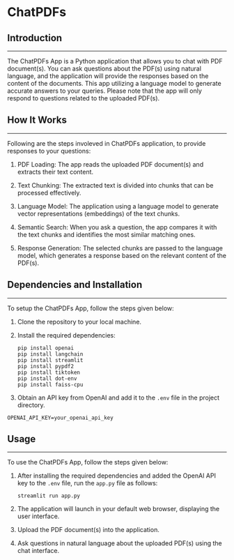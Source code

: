 # ChatPDFs

## Introduction
----------------
The ChatPDFs App is a Python application that allows you to chat with PDF document(s). You can ask questions about the PDF(s) using natural language, and the application will provide the responses based on the content of the documents. This app utilizing a language model to generate accurate answers to your queries. Please note that the app will only respond to questions related to the uploaded PDF(s).

## How It Works
----------------

Following are the steps involeved in ChatPDFs application, to provide responses to your questions:

1. PDF Loading: The app reads the uploaded PDF document(s) and extracts their text content.

2. Text Chunking: The extracted text is divided into chunks that can be processed effectively.

3. Language Model: The application using a language model to generate vector representations (embeddings) of the text chunks.

4. Semantic Search: When you ask a question, the app compares it with the text chunks and identifies the most similar matching ones.

5. Response Generation: The selected chunks are passed to the language model, which generates a response based on the relevant content of the PDF(s).

## Dependencies and Installation
------------------------------------
To setup the ChatPDFs App, follow the steps given below:

1. Clone the repository to your local machine.

2. Install the required dependencies:
   ```
   pip install openai
   pip install langchain
   pip install streamlit
   pip install pypdf2
   pip install tiktoken
   pip install dot-env
   pip install faiss-cpu
   ```

3. Obtain an API key from OpenAI and add it to the `.env` file in the project directory.
```commandline
OPENAI_API_KEY=your_openai_api_key
```

## Usage
-----------
To use the ChatPDFs App, follow the steps given below:

1. After installing the required dependencies and added the OpenAI API key to the `.env` file, run the `app.py` file as follows:
   ```
   streamlit run app.py
   ```

2. The application will launch in your default web browser, displaying the user interface.

3. Upload the PDF document(s) into the application.

4. Ask questions in natural language about the uploaded PDF(s) using the chat interface.
